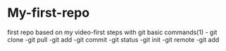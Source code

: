 # My-first-repo
first repo based on my video-first steps with git
basic commands(1)
     - git clone
     -git pull
     -git add
     -git commit
     -git status
     -git init
     -git remote
     -git add



